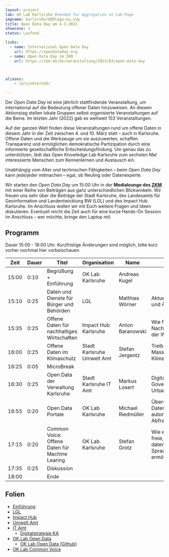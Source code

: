 ```yaml
---
layout: project
lab: OK Lab Karlsruhe #needed for Aggregation on Lab-Page
imgname: karlsruhe/ODDlogo-ka.svg
title: Open Data Day am 4.3.2023
showcase: 1
status: Laufend

links:
  - name: International Open Data Day
    url: https://opendataday.org
  - name: Open Data Day im ZKM
    url: https://zkm.de/de/veranstaltung/2023/03/open-data-day



aliases:
    - /projekte/odd/

---
```


<!--
links:
  - name: Open Data Day im ZKM
    url: https://zkm.de/de/veranstaltung/2023/03/open-data-day
-->


Der *Open Data Day* ist eine jährlich stattfindende Veranstaltung, um international auf die Bedeutung offener Daten hinzuweisen. An diesem Aktionstag stellen lokale Gruppen selbst organisierte Veranstaltungen auf die Beine. Im letzten Jahr (2022) gab es weltweit 153 Veranstaltungen. 

Auf der ganzen Welt finden diese Veranstaltungen rund um offene Daten in diesem Jahr in der Zeit zwischen 4. und 10. März statt – auch in Karlsruhe. Offene Daten und die Werkzeuge um sie auszuwerten, schaffen Transparenz und ermöglichen demokratische Partizipation durch eine informierte gesellschaftliche Entscheidungsfindung. Um genau das zu unterstützen, lädt das Open Knowledge Lab Karlsruhe zum sechsten Mal interessierte Menschen zum Kennenlernen und Austausch ein.

Unabhängig vom Alter und technischen Fähigkeiten – beim *Open Data Day* kann jede/jeder mitmachen – egal, ob Neuling oder Datenexperte.

Wir starten den *Open Data Day* um 15:00 Uhr in der **Medialounge des [ZKM](https://www.openstreetmap.org/way/224089410)** mit einer Reihe von Beiträgen aus ganz unterschiedlichen Blickwinkeln. Wir freuen uns sehr über die Beiträge der Stadt Karlsruhe, des Landesamts für Geoinformation und Landentwicklung BW (LGL) und des Impact Hub Karlsruhe. Im Anschluss wollen wir mit Euch weitere Fragen und Ideen diskutieren. Eventuell reicht die Zeit auch für eine kurze Hands-On Session im Anschluss - wer möchte, bringe den Laptop mit.


## Programm
Dauer 15:00 - 18:00 Uhr. Kurzfristige Änderungen sind möglich, bitte kurz vorher nochmal hier vorbeischauen.
 
| Zeit      | Dauer | Titel      | Organisation | Name      | Kurzbeschreibung |
| ----------- | ----------- | ----------- | ----------- | ----------- | ----------- |
|15:00|0:10|Begrüßung + Einführung|OK Lab Karlsruhe|Andreas Kugel||
|15:10|0:25|Daten und Dienste für Bürger und Behörden |LGL|Matthias Wörner|Aktuelle Angebote des LGL und Ausblick|
|15:35|0:25|Offene Daten für nachhaltiges Wirtschaften|Impact Hub Karlsruhe|Anton Baranowski|Wie fördern offene Daten die Nachhaltigkeitstransformation der Wirtschaft? |
|16:00|0:25|Offene Daten im Klimaschutz|Stadt Karlsruhe Umwelt Amt|Stefan Jergentz|Treibhausgas Bilanzierung, Massnahmen, Monitoring, Klimadashboard.|
|16:25|0:05|MicroBreak||||
|16:30|0:25|Open Data der Verwaltung Karlsruhe|Stadt Karlsruhe IT Amt|Markus Losert|Digitalstrategie, Data Governance, Smart City und Urbane Datenplattform|
|16:55|0:20|Open Data Portale|OK Lab Karlsruhe|Michael Riedmüller|Übersicht deutscher Datenportale und automatisierte Abfragemöglichkeiten|
|17:15|0:20|Common Voice: Offene Daten für Machine Learing|OK Lab Karlsruhe|Stefan Grotz|Wie eine offene Datenbank freie, unabhängige und datenschutzfreundlichere Spracherkennung für alle ermöglicht.|
|17:35|0:25|Diskussion||| |
|18:00||Ende||||

## Folien
 * [Einführung](/projects/karlsruhe/odd2023/odd23-Intro.pdf) 
 * [LGL](/projects/karlsruhe/odd2023/odd23-LGL.pdf) 
 * [Impact Hub](/projects/karlsruhe/odd2023/odd23-ImpactHub.pdf) 
 * [Umwelt Amt](https://kacloud.karlsruhe.de/index.php/s/ApeExYHY9EdsB4C/download/Open_data_day_Klimaschutz_Monitoring.pdf) 
 * [IT Amt](/projects/karlsruhe/odd2023/odd23-IT-Amt.pdf) 
    * [Digitalstrategie KA](https://web1.karlsruhe.de/ris/oparl/bodies/0001/downloadfiles/00635290.pdf) 
 * [OK Lab Open Data](/projects/karlsruhe/odd2023/odd23-OpenDataPortale.pdf)  
    * [OK Lab Open Data (Github)](https://github.com/CodeforKarlsruhe/open_data_portals) 
  * [OK Lab Common Voice](/projects/karlsruhe/odd2023/odd23-CommonVoice.pdf) 


